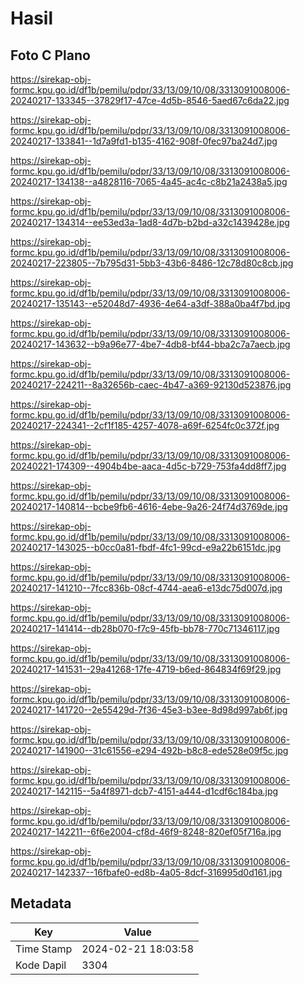 # Hasil

## Foto C Plano

https://sirekap-obj-formc.kpu.go.id/df1b/pemilu/pdpr/33/13/09/10/08/3313091008006-20240217-133345--37829f17-47ce-4d5b-8546-5aed67c6da22.jpg

https://sirekap-obj-formc.kpu.go.id/df1b/pemilu/pdpr/33/13/09/10/08/3313091008006-20240217-133841--1d7a9fd1-b135-4162-908f-0fec97ba24d7.jpg

https://sirekap-obj-formc.kpu.go.id/df1b/pemilu/pdpr/33/13/09/10/08/3313091008006-20240217-134138--a4828116-7065-4a45-ac4c-c8b21a2438a5.jpg

https://sirekap-obj-formc.kpu.go.id/df1b/pemilu/pdpr/33/13/09/10/08/3313091008006-20240217-134314--ee53ed3a-1ad8-4d7b-b2bd-a32c1439428e.jpg

https://sirekap-obj-formc.kpu.go.id/df1b/pemilu/pdpr/33/13/09/10/08/3313091008006-20240217-223805--7b795d31-5bb3-43b6-8486-12c78d80c8cb.jpg

https://sirekap-obj-formc.kpu.go.id/df1b/pemilu/pdpr/33/13/09/10/08/3313091008006-20240217-135143--e52048d7-4936-4e64-a3df-388a0ba4f7bd.jpg

https://sirekap-obj-formc.kpu.go.id/df1b/pemilu/pdpr/33/13/09/10/08/3313091008006-20240217-143632--b9a96e77-4be7-4db8-bf44-bba2c7a7aecb.jpg

https://sirekap-obj-formc.kpu.go.id/df1b/pemilu/pdpr/33/13/09/10/08/3313091008006-20240217-224211--8a32656b-caec-4b47-a369-92130d523876.jpg

https://sirekap-obj-formc.kpu.go.id/df1b/pemilu/pdpr/33/13/09/10/08/3313091008006-20240217-224341--2cf1f185-4257-4078-a69f-6254fc0c372f.jpg

https://sirekap-obj-formc.kpu.go.id/df1b/pemilu/pdpr/33/13/09/10/08/3313091008006-20240221-174309--4904b4be-aaca-4d5c-b729-753fa4dd8ff7.jpg

https://sirekap-obj-formc.kpu.go.id/df1b/pemilu/pdpr/33/13/09/10/08/3313091008006-20240217-140814--bcbe9fb6-4616-4ebe-9a26-24f74d3769de.jpg

https://sirekap-obj-formc.kpu.go.id/df1b/pemilu/pdpr/33/13/09/10/08/3313091008006-20240217-143025--b0cc0a81-fbdf-4fc1-99cd-e9a22b6151dc.jpg

https://sirekap-obj-formc.kpu.go.id/df1b/pemilu/pdpr/33/13/09/10/08/3313091008006-20240217-141210--7fcc836b-08cf-4744-aea6-e13dc75d007d.jpg

https://sirekap-obj-formc.kpu.go.id/df1b/pemilu/pdpr/33/13/09/10/08/3313091008006-20240217-141414--db28b070-f7c9-45fb-bb78-770c71346117.jpg

https://sirekap-obj-formc.kpu.go.id/df1b/pemilu/pdpr/33/13/09/10/08/3313091008006-20240217-141531--29a41268-17fe-4719-b6ed-864834f69f29.jpg

https://sirekap-obj-formc.kpu.go.id/df1b/pemilu/pdpr/33/13/09/10/08/3313091008006-20240217-141720--2e55429d-7f36-45e3-b3ee-8d98d997ab6f.jpg

https://sirekap-obj-formc.kpu.go.id/df1b/pemilu/pdpr/33/13/09/10/08/3313091008006-20240217-141900--31c61556-e294-492b-b8c8-ede528e09f5c.jpg

https://sirekap-obj-formc.kpu.go.id/df1b/pemilu/pdpr/33/13/09/10/08/3313091008006-20240217-142115--5a4f8971-dcb7-4151-a444-d1cdf6c184ba.jpg

https://sirekap-obj-formc.kpu.go.id/df1b/pemilu/pdpr/33/13/09/10/08/3313091008006-20240217-142211--6f6e2004-cf8d-46f9-8248-820ef05f716a.jpg

https://sirekap-obj-formc.kpu.go.id/df1b/pemilu/pdpr/33/13/09/10/08/3313091008006-20240217-142337--16fbafe0-ed8b-4a05-8dcf-316995d0d161.jpg


## Metadata

| Key        | Value               |
| ---------- | ------------------- |
| Time Stamp | 2024-02-21 18:03:58 |
| Kode Dapil | 3304                |



